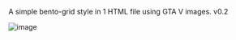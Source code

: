 A simple bento-grid style in 1 HTML file using GTA V images. v0.2

![image](https://github.com/vtonu/Simple_BentoGrid/assets/56773210/0ef0fb9a-c356-443a-a6e8-0ff0a1d23b40)
